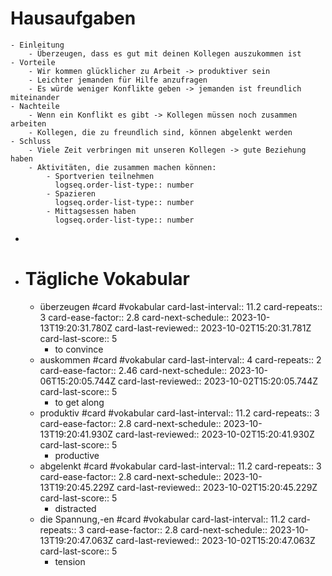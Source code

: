 # Hausaufgaben
	- Einleitung
		- Überzeugen, dass es gut mit deinen Kollegen auszukommen ist
	- Vorteile
		- Wir kommen glücklicher zu Arbeit -> produktiver sein
		- Leichter jemanden für Hilfe anzufragen
		- Es würde weniger Konflikte geben -> jemanden ist freundlich miteinander
	- Nachteile
		- Wenn ein Konflikt es gibt -> Kollegen müssen noch zusammen arbeiten
		- Kollegen, die zu freundlich sind, können abgelenkt werden
	- Schluss
		- Viele Zeit verbringen mit unseren Kollegen -> gute Beziehung haben
		- Aktivitäten, die zusammen machen können:
			- Sportverien teilnehmen
			  logseq.order-list-type:: number
			- Spazieren
			  logseq.order-list-type:: number
			- Mittagsessen haben
			  logseq.order-list-type:: number
-
- # Tägliche Vokabular
	- überzeugen #card #vokabular
	  card-last-interval:: 11.2
	  card-repeats:: 3
	  card-ease-factor:: 2.8
	  card-next-schedule:: 2023-10-13T19:20:31.780Z
	  card-last-reviewed:: 2023-10-02T15:20:31.781Z
	  card-last-score:: 5
		- to convince
	- auskommen #card #vokabular
	  card-last-interval:: 4
	  card-repeats:: 2
	  card-ease-factor:: 2.46
	  card-next-schedule:: 2023-10-06T15:20:05.744Z
	  card-last-reviewed:: 2023-10-02T15:20:05.744Z
	  card-last-score:: 5
		- to get along
	- produktiv #card #vokabular
	  card-last-interval:: 11.2
	  card-repeats:: 3
	  card-ease-factor:: 2.8
	  card-next-schedule:: 2023-10-13T19:20:41.930Z
	  card-last-reviewed:: 2023-10-02T15:20:41.930Z
	  card-last-score:: 5
		- productive
	- abgelenkt #card #vokabular
	  card-last-interval:: 11.2
	  card-repeats:: 3
	  card-ease-factor:: 2.8
	  card-next-schedule:: 2023-10-13T19:20:45.229Z
	  card-last-reviewed:: 2023-10-02T15:20:45.229Z
	  card-last-score:: 5
		- distracted
	- die Spannung,-en #card #vokabular
	  card-last-interval:: 11.2
	  card-repeats:: 3
	  card-ease-factor:: 2.8
	  card-next-schedule:: 2023-10-13T19:20:47.063Z
	  card-last-reviewed:: 2023-10-02T15:20:47.063Z
	  card-last-score:: 5
		- tension